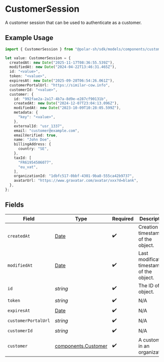 # CustomerSession

A customer session that can be used to authenticate as a customer.

## Example Usage

```typescript
import { CustomerSession } from "@polar-sh/sdk/models/components/customersession.js";

let value: CustomerSession = {
  createdAt: new Date("2025-11-17T08:36:55.539Z"),
  modifiedAt: new Date("2024-04-22T13:46:31.465Z"),
  id: "<value>",
  token: "<value>",
  expiresAt: new Date("2025-09-28T06:54:26.061Z"),
  customerPortalUrl: "https://similar-cow.info",
  customerId: "<value>",
  customer: {
    id: "992fae2a-2a17-4b7a-8d9e-e287cf90131b",
    createdAt: new Date("2024-12-07T23:04:13.096Z"),
    modifiedAt: new Date("2023-10-09T10:28:05.599Z"),
    metadata: {
      "key": "<value>",
    },
    externalId: "usr_1337",
    email: "customer@example.com",
    emailVerified: true,
    name: "John Doe",
    billingAddress: {
      country: "SE",
    },
    taxId: [
      "FR61954506077",
      "eu_vat",
    ],
    organizationId: "1dbfc517-0bbf-4301-9ba8-555ca42b9737",
    avatarUrl: "https://www.gravatar.com/avatar/xxx?d=blank",
  },
};
```

## Fields

| Field                                                                                         | Type                                                                                          | Required                                                                                      | Description                                                                                   |
| --------------------------------------------------------------------------------------------- | --------------------------------------------------------------------------------------------- | --------------------------------------------------------------------------------------------- | --------------------------------------------------------------------------------------------- |
| `createdAt`                                                                                   | [Date](https://developer.mozilla.org/en-US/docs/Web/JavaScript/Reference/Global_Objects/Date) | :heavy_check_mark:                                                                            | Creation timestamp of the object.                                                             |
| `modifiedAt`                                                                                  | [Date](https://developer.mozilla.org/en-US/docs/Web/JavaScript/Reference/Global_Objects/Date) | :heavy_check_mark:                                                                            | Last modification timestamp of the object.                                                    |
| `id`                                                                                          | *string*                                                                                      | :heavy_check_mark:                                                                            | The ID of the object.                                                                         |
| `token`                                                                                       | *string*                                                                                      | :heavy_check_mark:                                                                            | N/A                                                                                           |
| `expiresAt`                                                                                   | [Date](https://developer.mozilla.org/en-US/docs/Web/JavaScript/Reference/Global_Objects/Date) | :heavy_check_mark:                                                                            | N/A                                                                                           |
| `customerPortalUrl`                                                                           | *string*                                                                                      | :heavy_check_mark:                                                                            | N/A                                                                                           |
| `customerId`                                                                                  | *string*                                                                                      | :heavy_check_mark:                                                                            | N/A                                                                                           |
| `customer`                                                                                    | [components.Customer](../../models/components/customer.md)                                    | :heavy_check_mark:                                                                            | A customer in an organization.                                                                |